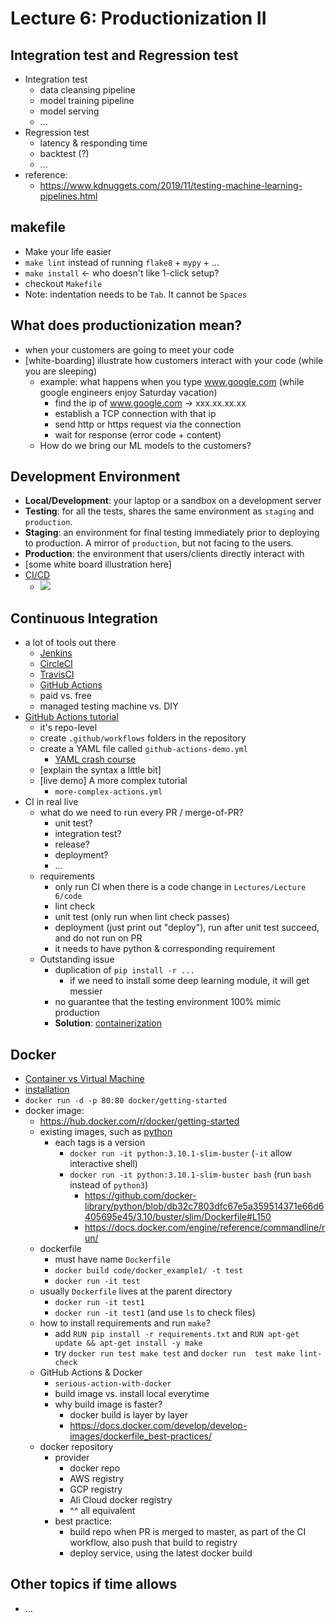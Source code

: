 # Lecture 6: Productionization II

## Integration test and Regression test
- Integration test
    - data cleansing pipeline
    - model training pipeline
    - model serving
    - ...
- Regression test
    - latency & responding time
    - backtest (?)
    - ...
- reference:
    - https://www.kdnuggets.com/2019/11/testing-machine-learning-pipelines.html


## makefile
- Make your life easier
- `make lint` instead of running `flake8` +  `mypy` + ...
- `make install` <- who doesn't like 1-click setup?
- checkout `Makefile`
- Note: indentation needs to be `Tab`. It cannot be `Spaces`


## What does productionization mean?
- when your customers are going to meet your code
- [white-boarding] illustrate how customers interact with your code (while you are sleeping) 
  - example: what happens when you type www.google.com (while google engineers enjoy Saturday vacation)
    - find the ip of www.google.com -> xxx.xx.xx.xx
    - establish a TCP connection with that ip 
    - send http or https request via the connection
    - wait for response (error code + content)
  - How do we bring our ML models to the customers?


## Development Environment
- **Local/Development**: your laptop or a sandbox on a development server 
- **Testing**: for all the tests, shares the same environment as `staging` and `production`.
- **Staging**: an environment for final testing immediately prior to deploying to production. A mirror of `production`, but not facing to the users.
- **Production**: the environment that users/clients directly interact with
- [some white board illustration here]
- [CI/CD](https://www.redhat.com/en/topics/devops/what-is-ci-cd)
  - ![](https://www.redhat.com/cms/managed-files/styles/wysiwyg_full_width/s3/ci-cd-flow-desktop.png?itok=2EX0MpQZ)


## Continuous Integration
- a lot of tools out there
  - [Jenkins](https://www.jenkins.io/)
  - [CircleCI](https://circleci.com/)
  - [TravisCI](https://www.travis-ci.com/)
  - [GitHub Actions](https://github.com/features/actions)
  - paid vs. free
  - managed testing machine vs. DIY
- [GitHub Actions tutorial](https://docs.github.com/en/actions/quickstart)
  - it's repo-level
  - create `.github/workflows` folders in the repository
  - create a YAML file called `github-actions-demo.yml`
    - [YAML crash course](https://www.cloudbees.com/blog/yaml-tutorial-everything-you-need-get-started)
  - [explain the syntax a little bit]
  - [live demo] A more complex tutorial
    - `more-complex-actions.yml`
- CI in real live
  - what do we need to run every PR / merge-of-PR?
    - unit test?
    - integration test?
    - release?
    - deployment?
    - ...
  - requirements
    - only run CI when there is a code change in `Lectures/Lecture 6/code`
    - lint check
    - unit test (only run when lint check passes)
    - deployment (just print out "deploy"),  run after unit test succeed, and do not run on PR
    - it needs to have python & corresponding requirement
  - Outstanding issue
    - duplication of `pip install -r ...`
        - if we need to install some deep learning module, it will get messier
    - no guarantee that the testing environment 100% mimic production
    - **Solution**: [containerization](https://www.ibm.com/cloud/learn/containerization)
  
## Docker
- [Container vs Virtual Machine](https://www.docker.com/resources/what-container)
- [installation](https://docs.docker.com/get-started/)
- `docker run -d -p 80:80 docker/getting-started`
- docker image:
  - https://hub.docker.com/r/docker/getting-started
  - existing images, such as [python](https://hub.docker.com/_/python)
    - each tags is a version
      - `docker run -it python:3.10.1-slim-buster` (`-it` allow interactive shell)
      - `docker run -it python:3.10.1-slim-buster bash` (run `bash` instead of `python3`)
        - https://github.com/docker-library/python/blob/db32c7803dfc67e5a359514371e66d6405695e45/3.10/buster/slim/Dockerfile#L150
        - https://docs.docker.com/engine/reference/commandline/run/
  - dockerfile
    - must have name `Dockerfile`
    - `docker build code/docker_example1/ -t test`
    - `docker run -it test`
  - usually `Dockerfile` lives at the parent directory
    - `docker run -it test1`
    - `docker run -it test1` (and use `ls` to check files)
  - how to install requirements and run `make`? 
    - add `RUN pip install -r requirements.txt` and `RUN apt-get update && apt-get install -y make`
    - try `docker run test make test` and `docker run  test make lint-check`
  - GitHub Actions & Docker
    - `serious-action-with-docker`
    - build image vs. install local everytime
    - why build image is faster?
      - docker build is layer by layer
      - https://docs.docker.com/develop/develop-images/dockerfile_best-practices/
  - docker repository
    - provider
      - docker repo
      - AWS registry 
      - GCP registry
      - Ali Cloud docker registry
      - ^^ all equivalent
    - best practice:
        - build repo when PR is merged to master, as part of the CI workflow, also push that build to registry
        - deploy service, using the latest docker build
  
## Other topics if time allows
- ...
    
